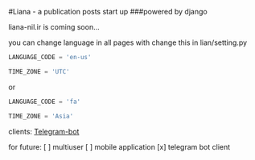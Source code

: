 #Liana - a publication posts start up
###powered by django

liana-nil.ir is coming soon...

you can change language in all pages with change this in lian/setting.py


```python
LANGUAGE_CODE = 'en-us'

TIME_ZONE = 'UTC'
```
or
```python
LANGUAGE_CODE = 'fa'

TIME_ZONE = 'Asia'
```

clients:
[Telegram-bot](http://telegram.me/lianair_bot)

for future:
[ ] multiuser
[ ] mobile application
[x] telegram bot client

